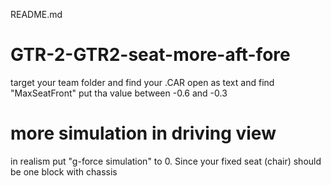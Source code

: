 README.md

# GTR-2-GTR2-seat-more-aft-fore
target your team folder and find your <car-number>.CAR
open as text and find "MaxSeatFront"
put tha value between -0.6 and -0.3

# more simulation in driving view
in realism put "g-force simulation" to 0. Since your fixed seat (chair) should be one block with chassis
